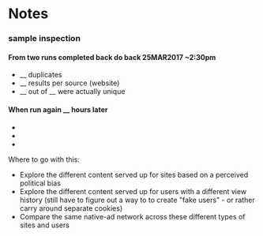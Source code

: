 Notes
=====

### sample inspection

#### From two runs completed back do back 25MAR2017 ~2:30pm

- __ duplicates
- __ results per source (website)
- __ out of __ were actually unique

#### When run again __ hours later

-
-
-

Where to go with this:

- Explore the different content served up for sites based on a perceived political bias
- Explore the different content served up for users with a different view history (still have to figure out a way to to create "fake users" - or rather carry around separate cookies)
- Compare the same native-ad network across these different types of sites and users

